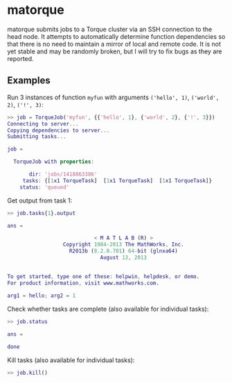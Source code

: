 # matorque

matorque submits jobs to a Torque cluster via an SSH connection to the head node. It attempts to automatically determine function dependencies so that there is no need to maintain a mirror of local and remote code. It is not yet stable and may be randomly broken, but I will try to fix bugs as they are reported.

## Examples

Run 3 instances of function `myfun` with arguments `('hello', 1)`, `('world', 2)`, `('!', 3)`:

```matlab
>> job = TorqueJob('myfun', {{'hello', 1}, {'world', 2}, {'!', 3}})
Connecting to server...
Copying dependencies to server...
Submitting tasks...

job = 

  TorqueJob with properties:

       dir: 'jobs/1418863386'
     tasks: {[1x1 TorqueTask]  [1x1 TorqueTask]  [1x1 TorqueTask]}
    status: 'queued'
```

Get output from task 1:

```matlab
>> job.tasks{1}.output

ans =

                            < M A T L A B (R) >
                  Copyright 1984-2013 The MathWorks, Inc.
                    R2013b (8.2.0.701) 64-bit (glnxa64)
                              August 13, 2013

 
To get started, type one of these: helpwin, helpdesk, or demo.
For product information, visit www.mathworks.com.
 
arg1 = hello; arg2 = 1
```

Check whether tasks are complete (also available for individual tasks):

```matlab
>> job.status

ans =

done
```

Kill tasks (also available for individual tasks):

```matlab
>> job.kill()
```
